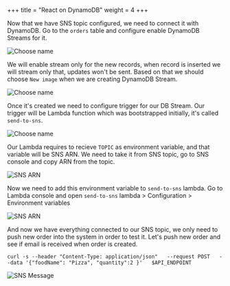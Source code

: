 +++
title = "React on DynamoDB"
weight = 4
+++

Now that we have SNS topic configured, we need to connect it with DynamoDB. Go to the `orders` table and configure enable DynamoDB Streams for it.

![Choose name](/images/sns/react-on-changes/dynamodb-stream.png)

We will enable stream only for the new records, when record is inserted we will stream only that, updates won't be sent. Based on that we should choose `New image` when we are creating DynamoDB Stream.

![Choose name](/images/sns/react-on-changes/dynamodb-stream-creation.png)

Once it's created we need to configure trigger for our DB Stream. Our trigger will be Lambda function which was bootstrapped initially, it's called `send-to-sns`.

![Choose name](/images/sns/react-on-changes/dynamodb-stream-trigger.png)

Our Lambda requires to recieve `TOPIC` as environment variable, and that variable will be SNS ARN. We need to take it from SNS topic, go to SNS console and copy ARN from the topic.

![SNS ARN](/images/sns/react-on-changes/sns-arn.png)

Now we need to add this environment variable to `send-to-sns` lambda. Go to Lambda console and open `send-to-sns` lambda > Configuration > Environment variables

![SNS ARN](/images/sns/react-on-changes/send-to-sns-env.png)

And now we have everything connected to our SNS topic, we only need to push new order into the system in order to test it. Let's push new order and see if email is received when order is created.

```
curl -s --header "Content-Type: application/json"   --request POST   --data '{"foodName": "Pizza", "quantity":2 }'   $API_ENDPOINT
```

![SNS Message](/images/sns/react-on-changes/receieved-message.png)